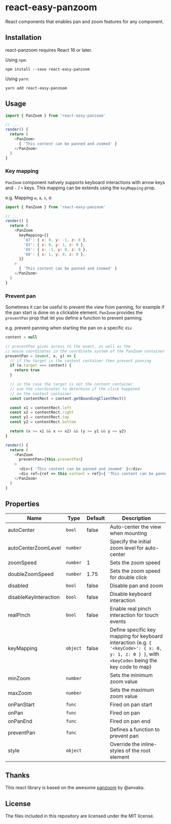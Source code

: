 # react-easy-panzoom

React components that enables pan and zoom features for any component.

## Installation
react-panzoom requires React 16 or later.

Using `npm`:
```shell
npm install --save react-easy-panzoom
```

Using `yarn`:
```shell
yarn add react-easy-panzoom
```

## Usage

```js
import { PanZoom } from 'react-easy-panzoom'

// ...
render() {
  return (
    <PanZoom>
      { 'This content can be panned and zoomed' }
    </PanZoom>
  )
}
```

### Key mapping
`PanZoom` component natively supports keyboard interactions with arrow keys and `-` / `+` keys. This mapping can be extends using the `keyMapping` prop.

e.g. Mapping `w`, `a`, `s`, `d`:
```js
import { PanZoom } from 'react-easy-panzoom'

// ...
render() {
  return (
    <PanZoom
      keyMapping={{
        '87': { x: 0, y: -1, z: 0 },
        '83': { x: 0, y: 1, z: 0 },
        '65': { x: -1, y: 0, z: 0 },
        '68': { x: 1, y: 0, z: 0 },
      }}
    >
      { 'This content can be panned and zoomed' }
    </PanZoom>
  )
}
```

### Prevent pan
Sometimes it can be useful to prevent the view from panning, for example if the pan start is done on a clickable element.
`PanZoom` provides the `preventPan` prop that let you define a function to prevent panning.

e.g. prevent panning when starting the pan on a specific `div`
```js
content = null

// preventPan gives access to the event, as well as the 
// mouse coordinates in the coordinate system of the PanZoom container
preventPan = (event, x, y) => {
  // if the target is the content container then prevent panning
  if (e.target === content) {
    return true
  }

  // in the case the target is not the content container
  // use the coordinates to determine if the click happened
  // on the content container    
  const contentRect = content.getBoundingClientRect()

  const x1 = contentRect.left
  const x2 = contentRect.right
  const y1 = contentRect.top
  const y2 = contentRect.bottom

  return (x >= x1 && x <= x2) && (y >= y1 && y <= y2)
}

render() {
  return (
    <PanZoom
      preventPan={this.preventPan}
    >
      <div>{ 'This content can be panned and zoomed' }</div>
      <div ref={ref => this.content = ref}>{ 'This content can be panned and zoomed only outside of its container' }</div>
    </PanZoom>
  )
}
```

## Properties
|Name|Type|Default|Description|
|---|---|---|---|
|autoCenter|`bool`|false|Auto-center the view when mounting|
|autoCenterZoomLevel|`number`| |Specify the initial zoom level for auto-center|
|zoomSpeed|`number`|1|Sets the zoom speed|
|doubleZoomSpeed|`number`|1.75|Sets the zoom speed for double click|
|disabled|`bool`|false|Disable pan and zoom|
|disableKeyInteraction|`bool`|false|Disable keyboard interaction|
|realPinch|`bool`|false|Enable real pinch interaction for touch events|
|keyMapping|`object`|false|Define specific key mapping for keyboard interaction (e.g. `{ '<keyCode>': { x: 0, y: 1, z: 0 } }`, with `<keyCode>` being the key code to map)|
|minZoom|`number`| |Sets the minimum zoom value|
|maxZoom|`number`| |Sets the maximum zoom value|
|onPanStart|`func`| |Fired on pan start|
|onPan|`func`| |Fired on pan|
|onPanEnd|`func`| |Fired on pan end|
|preventPan|`func`| |Defines a function to prevent pan|
|style|`object`| |Override the inline-styles of the root element|

## Thanks
This react library is based on the awesome [panzoom][panzoom] by @anvaka. 

## License

The files included in this repository are licensed under the MIT license.

[panzoom]: https://github.com/anvaka/panzoom
